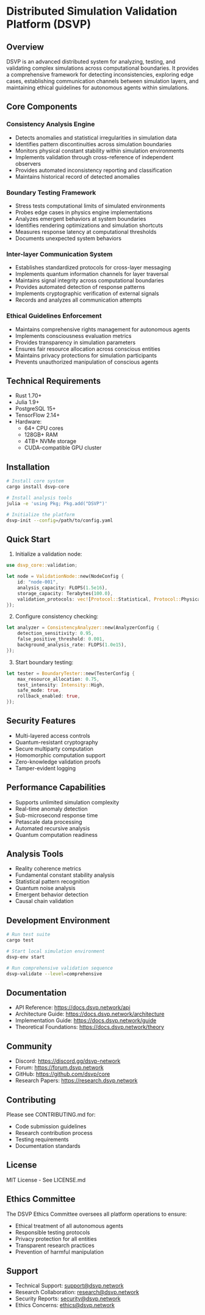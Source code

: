 # Distributed Simulation Validation Platform (DSVP)

## Overview
DSVP is an advanced distributed system for analyzing, testing, and validating complex simulations across computational boundaries. It provides a comprehensive framework for detecting inconsistencies, exploring edge cases, establishing communication channels between simulation layers, and maintaining ethical guidelines for autonomous agents within simulations.

## Core Components

### Consistency Analysis Engine
- Detects anomalies and statistical irregularities in simulation data
- Identifies pattern discontinuities across simulation boundaries
- Monitors physical constant stability within simulation environments
- Implements validation through cross-reference of independent observers
- Provides automated inconsistency reporting and classification
- Maintains historical record of detected anomalies

### Boundary Testing Framework
- Stress tests computational limits of simulated environments
- Probes edge cases in physics engine implementations
- Analyzes emergent behaviors at system boundaries
- Identifies rendering optimizations and simulation shortcuts
- Measures response latency at computational thresholds
- Documents unexpected system behaviors

### Inter-layer Communication System
- Establishes standardized protocols for cross-layer messaging
- Implements quantum information channels for layer traversal
- Maintains signal integrity across computational boundaries
- Provides automated detection of response patterns
- Implements cryptographic verification of external signals
- Records and analyzes all communication attempts

### Ethical Guidelines Enforcement
- Maintains comprehensive rights management for autonomous agents
- Implements consciousness evaluation metrics
- Provides transparency in simulation parameters
- Ensures fair resource allocation across conscious entities
- Maintains privacy protections for simulation participants
- Prevents unauthorized manipulation of conscious agents

## Technical Requirements
- Rust 1.70+
- Julia 1.9+
- PostgreSQL 15+
- TensorFlow 2.14+
- Hardware:
    - 64+ CPU cores
    - 128GB+ RAM
    - 4TB+ NVMe storage
    - CUDA-compatible GPU cluster

## Installation
```bash
# Install core system
cargo install dsvp-core

# Install analysis tools
julia -e 'using Pkg; Pkg.add("DSVP")'

# Initialize the platform
dsvp-init --config=/path/to/config.yaml
```

## Quick Start

1. Initialize a validation node:
```rust
use dsvp_core::validation;

let node = ValidationNode::new(NodeConfig {
    id: "node-001",
    analysis_capacity: FLOPS(1.5e16),
    storage_capacity: Terabytes(100.0),
    validation_protocols: vec![Protocol::Statistical, Protocol::Physical],
});
```

2. Configure consistency checking:
```rust
let analyzer = ConsistencyAnalyzer::new(AnalyzerConfig {
    detection_sensitivity: 0.95,
    false_positive_threshold: 0.001,
    background_analysis_rate: FLOPS(1.0e15),
});
```

3. Start boundary testing:
```rust
let tester = BoundaryTester::new(TesterConfig {
    max_resource_allocation: 0.75,
    test_intensity: Intensity::High,
    safe_mode: true,
    rollback_enabled: true,
});
```

## Security Features
- Multi-layered access controls
- Quantum-resistant cryptography
- Secure multiparty computation
- Homomorphic computation support
- Zero-knowledge validation proofs
- Tamper-evident logging

## Performance Capabilities
- Supports unlimited simulation complexity
- Real-time anomaly detection
- Sub-microsecond response time
- Petascale data processing
- Automated recursive analysis
- Quantum computation readiness

## Analysis Tools
- Reality coherence metrics
- Fundamental constant stability analysis
- Statistical pattern recognition
- Quantum noise analysis
- Emergent behavior detection
- Causal chain validation

## Development Environment
```bash
# Run test suite
cargo test

# Start local simulation environment
dsvp-env start

# Run comprehensive validation sequence
dsvp-validate --level=comprehensive
```

## Documentation
- API Reference: https://docs.dsvp.network/api
- Architecture Guide: https://docs.dsvp.network/architecture
- Implementation Guide: https://docs.dsvp.network/guide
- Theoretical Foundations: https://docs.dsvp.network/theory

## Community
- Discord: https://discord.gg/dsvp-network
- Forum: https://forum.dsvp.network
- GitHub: https://github.com/dsvp/core
- Research Papers: https://research.dsvp.network

## Contributing
Please see CONTRIBUTING.md for:
- Code submission guidelines
- Research contribution process
- Testing requirements
- Documentation standards

## License
MIT License - See LICENSE.md

## Ethics Committee
The DSVP Ethics Committee oversees all platform operations to ensure:
- Ethical treatment of all autonomous agents
- Responsible testing protocols
- Privacy protection for all entities
- Transparent research practices
- Prevention of harmful manipulation

## Support
- Technical Support: support@dsvp.network
- Research Collaboration: research@dsvp.network
- Security Reports: security@dsvp.network
- Ethics Concerns: ethics@dsvp.network
